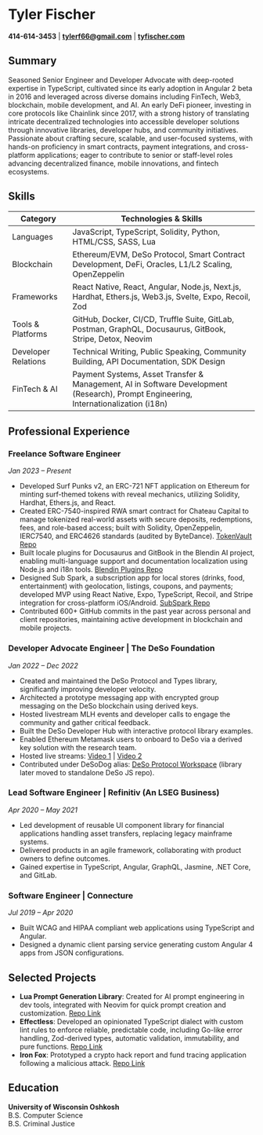 # Tyler Fischer  
**414-614-3453** | **[tylerf66@gmail.com](mailto:tylerf66@gmail.com)** | **[tyfischer.com](https://tyfischer.com)**  

## Summary  
Seasoned Senior Engineer and Developer Advocate with deep-rooted expertise in TypeScript, cultivated since its early adoption in Angular 2 beta in 2016 and leveraged across diverse domains including FinTech, Web3, blockchain, mobile development, and AI. An early DeFi pioneer, investing in core protocols like Chainlink since 2017, with a strong history of translating intricate decentralized technologies into accessible developer solutions through innovative libraries, developer hubs, and community initiatives. Passionate about crafting secure, scalable, and user-focused systems, with hands-on proficiency in smart contracts, payment integrations, and cross-platform applications; eager to contribute to senior or staff-level roles advancing decentralized finance, mobile innovations, and fintech ecosystems.  

## Skills  
| Category | Technologies & Skills |  
|-------------------|-----------------------|  
| Languages | JavaScript, TypeScript, Solidity, Python, HTML/CSS, SASS, Lua |  
| Blockchain | Ethereum/EVM, DeSo Protocol, Smart Contract Development, DeFi, Oracles, L1/L2 Scaling, OpenZeppelin |  
| Frameworks | React Native, React, Angular, Node.js, Next.js, Hardhat, Ethers.js, Web3.js, Svelte, Expo, Recoil, Zod |  
| Tools & Platforms | GitHub, Docker, CI/CD, Truffle Suite, GitLab, Postman, GraphQL, Docusaurus, GitBook, Stripe, Detox, Neovim |  
| Developer Relations | Technical Writing, Public Speaking, Community Building, API Documentation, SDK Design |  
| FinTech & AI | Payment Systems, Asset Transfer & Management, AI in Software Development (Research), Prompt Engineering, Internationalization (i18n) |  

## Professional Experience  
### Freelance Software Engineer  
*Jan 2023 – Present*  
- Developed Surf Punks v2, an ERC-721 NFT application on Ethereum for minting surf-themed tokens with reveal mechanics, utilizing Solidity, Hardhat, Ethers.js, and React.  
- Created ERC-7540-inspired RWA smart contract for Chateau Capital to manage tokenized real-world assets with secure deposits, redemptions, fees, and role-based access; built with Solidity, OpenZeppelin, IERC7540, and ERC4626 standards (audited by ByteDance). [TokenVault Repo](https://github.com/Code-Milker/tokenvault)  
- Built locale plugins for Docusaurus and GitBook in the Blendin AI project, enabling multi-language support and documentation localization using Node.js and i18n tools. [Blendin Plugins Repo](https://github.com/Code-Milker/blendin-plugins)  
- Designed Sub Spark, a subscription app for local stores (drinks, food, entertainment) with geolocation, listings, coupons, and payments; developed MVP using React Native, Expo, TypeScript, Recoil, and Stripe integration for cross-platform iOS/Android. [SubSpark Repo](https://github.com/Code-Milker/SubSparkMobile)  
- Contributed 600+ GitHub commits in the past year across personal and client repositories, maintaining active development in blockchain and mobile projects.  

### Developer Advocate Engineer | The DeSo Foundation  
*Jan 2022 – Dec 2022*  
- Created and maintained the DeSo Protocol and Types library, significantly improving developer velocity.  
- Architected a prototype messaging app with encrypted group messaging on the DeSo blockchain using derived keys.  
- Hosted livestream MLH events and developer calls to engage the community and gather critical feedback.  
- Built the DeSo Developer Hub with interactive protocol library examples.  
- Enabled Ethereum Metamask users to onboard to DeSo via a derived key solution with the research team.  
- Hosted live streams: [Video 1](https://www.youtube.com/watch?v=CU3cWfuBRVs) | [Video 2](https://www.youtube.com/watch?v=2CkyJiVE_1o&t=4890s)  
- Contributed under DeSoDog alias: [DeSo Protocol Workspace](https://github.com/deso-protocol/deso-workspace/tree/testing-not-master) (library later moved to standalone DeSo JS repo).  

### Lead Software Engineer | Refinitiv (An LSEG Business)  
*Apr 2020 – May 2021*  
- Led development of reusable UI component library for financial applications handling asset transfers, replacing legacy mainframe systems.  
- Delivered products in an agile framework, collaborating with product owners to define outcomes.  
- Gained expertise in TypeScript, Angular, GraphQL, Jasmine, .NET Core, and GitLab.  

### Software Engineer | Connecture  
*Jul 2019 – Apr 2020*  
- Built WCAG and HIPAA compliant web applications using TypeScript and Angular.  
- Designed a dynamic client parsing service generating custom Angular 4 apps from JSON configurations.  

## Selected Projects  
- **Lua Prompt Generation Library**: Created for AI prompt engineering in dev tools, integrated with Neovim for quick prompt creation and customization. [Repo Link](https://github.com/Code-Milker/dot-files/blob/main/nvim/lua/config/prompt.lua)  
- **Effectless**: Developed an opinionated TypeScript dialect with custom lint rules to enforce reliable, predictable code, including Go-like error handling, Zod-derived types, automatic validation, immutability, and pure functions. [Repo Link](https://github.com/Code-Milker/effect-less)  
- **Iron Fox**: Prototyped a crypto hack report and fund tracing application following a malicious attack. [Repo Link](https://github.com/Code-Milker/crypto-hack-report)  

## Education  
**University of Wisconsin Oshkosh**  
B.S. Computer Science  
B.S. Criminal Justice
